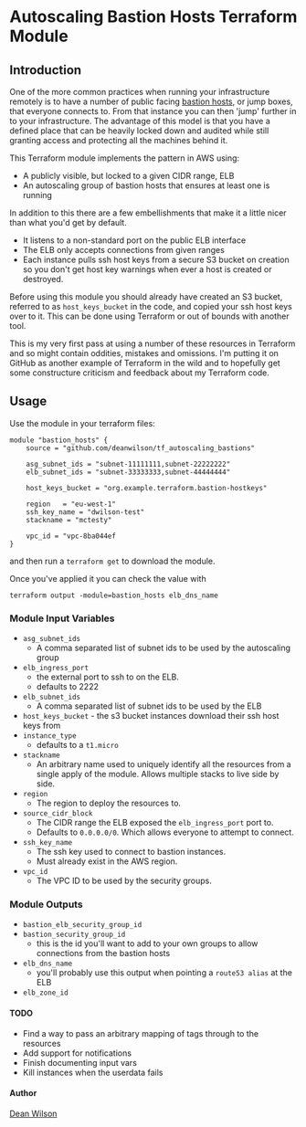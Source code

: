 # Autoscaling Bastion Hosts Terraform Module

## Introduction

One of the more common practices when running your infrastructure
remotely is to have a number of public facing [bastion
hosts](https://en.wikipedia.org/wiki/Bastion_host), or jump boxes, that
everyone connects to. From that instance you can then 'jump' further in
to your infrastructure. The advantage of this model is that you have a
defined place that can be heavily locked down and audited while still
granting access and protecting all the machines behind it.

This Terraform module implements the pattern in AWS using:

 * A publicly visible, but locked to a given CIDR range, ELB
 * An autoscaling group of bastion hosts that ensures at least one is running

In addition to this there are a few embellishments that make it a little nicer than
what you'd get by default.

 * It listens to a non-standard port on the public ELB interface
 * The ELB only accepts connections from given ranges
 * Each instance pulls ssh host keys from a secure S3 bucket on creation
   so you don't get host key warnings when ever a host is created or
   destroyed.

Before using this module you should already have created an S3 bucket,
referred to as `host_keys_bucket` in the code, and copied your ssh host
keys over to it. This can be done using Terraform or out of bounds with
another tool.

This is my very first pass at using a number of these resources in Terraform
and so might contain oddities, mistakes and omissions. I'm putting it on GitHub
as another example of Terraform in the wild and to hopefully get some
constructure criticism and feedback about my Terraform code.

## Usage

Use the module in your terraform files:

    module "bastion_hosts" {
        source = "github.com/deanwilson/tf_autoscaling_bastions"

        asg_subnet_ids = "subnet-11111111,subnet-22222222"
        elb_subnet_ids = "subnet-33333333,subnet-44444444"

        host_keys_bucket = "org.example.terraform.bastion-hostkeys"

        region   = "eu-west-1"
        ssh_key_name = "dwilson-test"
        stackname = "mctesty"

        vpc_id = "vpc-8ba044ef
    }

and then run a `terraform get` to download the module.

Once you've applied it you can check the value with

    terraform output -module=bastion_hosts elb_dns_name

### Module Input Variables

 * `asg_subnet_ids`
   * A comma separated list of subnet ids to be used by the autoscaling group
 * `elb_ingress_port`
   * the external port to ssh to on the ELB.
   * defaults to 2222
 * `elb_subnet_ids`
   * A comma separated list of subnet ids to be used by the ELB
 * `host_keys_bucket` - the s3 bucket instances download their ssh host keys from
 * `instance_type`
   * defaults to a `t1.micro`
 * `stackname`
   * An arbitrary name used to uniquely identify all the resources from a single
     apply of the module. Allows multiple stacks to live side by side.
 * `region`
   * The region to deploy the resources to.
 * `source_cidr_block`
   * The CIDR range the ELB exposed the `elb_ingress_port` port to.
   * Defaults to `0.0.0.0/0`. Which allows everyone to attempt to connect.
 * `ssh_key_name`
   * The ssh key used to connect to bastion instances.
   * Must already exist in the AWS region.
 * `vpc_id`
   * The VPC ID to be used by the security groups.

### Module Outputs

 * `bastion_elb_security_group_id`
 * `bastion_security_group_id`
   * this is the id you'll want to add to your own groups to allow connections from the bastion hosts
 * `elb_dns_name`
   * you'll probably use this output when pointing a `route53 alias` at the ELB
 * `elb_zone_id`

#### TODO

 * Find a way to pass an arbitrary mapping of tags through to the resources
 * Add support for notifications
 * Finish documenting input vars
 * Kill instances when the userdata fails

#### Author

  [Dean Wilson](http://www.unixdaemon.net)
